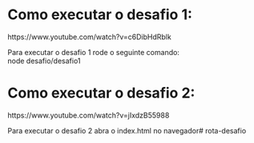 <h1>Como executar o desafio 1:</h1>
https://www.youtube.com/watch?v=c6DibHdRblk

Para executar o desafio 1 rode o seguinte comando:<br/>
node desafio/desafio1

<h1>Como executar o desafio 2:</h1>
https://www.youtube.com/watch?v=jIxdzB55988<br/>

Para executar o desafio 2 abra o index.html no navegador# rota-desafio

